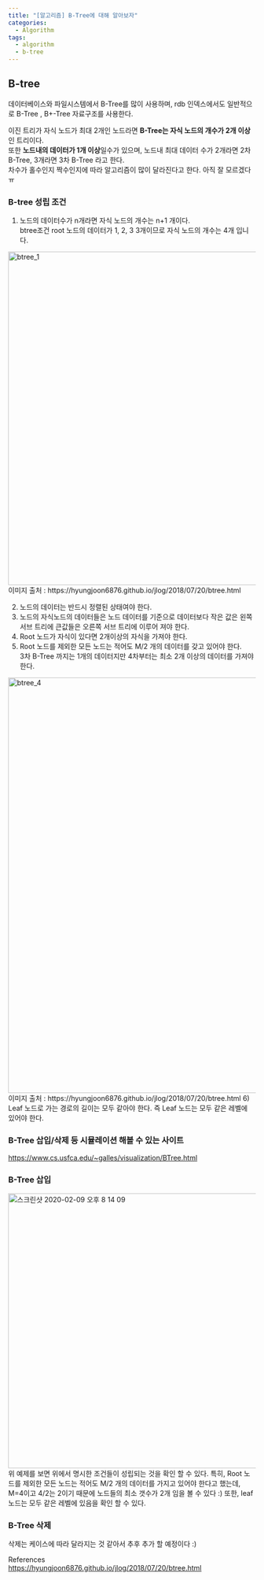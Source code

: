 ```yaml
---
title: "[알고리즘] B-Tree에 대해 알아보자"
categories:
  - Algorithm
tags:
  - algorithm
  - b-tree
---
```

  
  
## B-tree
데이터베이스와 파일시스템에서 B-Tree를 많이 사용하며, 
rdb 인덱스에서도 일반적으로 B-Tree , B+-Tree 자료구조를 사용한다.  

이진 트리가 자식 노드가 최대 2개인 노드라면 **B-Tree는 자식 노드의 개수가 2개 이상**인 트리이다.    
또한 **노드내의 데이터가 1개 이상**일수가 있으며, 노드내 최대 데이터 수가 2개라면 2차 B-Tree, 3개라면 3차 B-Tree 라고 한다.  
차수가 홀수인지 짝수인지에 따라 알고리즘이 많이 달라진다고 한다. 아직 잘 모르겠다 ㅠ  

### B-tree 성립 조건

1) 노드의 데이터수가 n개라면 자식 노드의 개수는 n+1 개이다.  
btree조건 root 노드의 데이터가 1, 2, 3 3개이므로 자식 노드의 개수는 4개 입니다.
<img width="678" alt="btree_1" src="https://user-images.githubusercontent.com/17976251/74100921-67082580-4b77-11ea-93f5-3c53d3629624.png">  
이미지 출처 : https://hyungjoon6876.github.io/jlog/2018/07/20/btree.html 

2) 노드의 데이터는 반드시 정렬된 상태여야 한다.  
3) 노드의 자식노드의 데이터들은 노드 데이터를 기준으로 데이터보다 작은 값은 왼쪽 서브 트리에 큰값들은 오른쪽 서브 트리에 이루어 져야 한다.  
4) Root 노드가 자식이 있다면 2개이상의 자식을 가져야 한다. 
5) Root 노드를 제외한 모든 노드는 적어도 M/2 개의 데이터를 갖고 있어야 한다.  
3차 B-Tree 까지는 1개의 데이터지만 4차부터는 최소 2개 이상의 데이터를 가져야 한다.  
<img width="845" alt="btree_4" src="https://user-images.githubusercontent.com/17976251/74100930-7b4c2280-4b77-11ea-82e9-0c30918562a2.png">  
이미지 출처 : https://hyungjoon6876.github.io/jlog/2018/07/20/btree.html  
6) Leaf 노드로 가는 경로의 길이는 모두 같아야 한다.  
즉 Leaf 노드는 모두 같은 레벨에 있어야 한다.  


### B-Tree 삽입/삭제 등 시뮬레이션 해볼 수 있는 사이트  
https://www.cs.usfca.edu/~galles/visualization/BTree.html  


### B-Tree 삽입   

<img width="559" alt="스크린샷 2020-02-09 오후 8 14 09" src="https://user-images.githubusercontent.com/17976251/74101035-cf0b3b80-4b78-11ea-9bde-89141029dead.png">  
위 예제를 보면 위에서 명시한 조건들이 성립되는 것을 확인 할 수 있다.  
특히, Root 노드를 제외한 모든 노드는 적어도 M/2 개의 데이터를 가지고 있어야 한다고 했는데, M=4이고 4/2는 2이기 때문에 노드들의 최소 갯수가 2개 임을 볼 수 있다 :)  
또한, leaf 노드는 모두 같은 레벨에 있음을 확인 할 수 있다.  

### B-Tree 삭제
삭제는 케이스에 따라 달라지는 것 같아서 추후 추가 할 예정이다 :)





References  
https://hyungjoon6876.github.io/jlog/2018/07/20/btree.html  